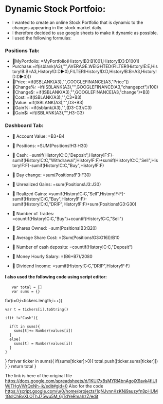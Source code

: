 # Dynamic Stock Portfoio:

* I wanted to create an online Stock Portfolio that is dynamic to the changes appearing in the stock market daily.
* I therefore decided to use google sheets to make it dynamic as possible.
* I used the following formulas:

### Positions Tab:
* 🔸MyPortfolio: =MyPortfolio(History!B3:B1001,History!D3:D1001)    
* Purchase:=if(isblank(A3),"",AVERAGE.WEIGHTED(FILTER(History!E:E,History!B:B=A3,History!D:D▶0),FILTER(History!D:D,History!B:B=A3,History!D:D▶0)))
* 🔸Price: =if(ISBLANK(A3),"",GOOGLEFINANCE(A3,"Price"))
* 🔸Change%: =if(ISBLANK(A3),"",GOOGLEFINANCE(A3,"changepct")/100)
* 🔸Change$: =if(ISBLANK(A3),"",GOOGLEFINANCE(A3,"change")*B3)
* 🔸Cost: =if(ISBLANK(A3),"",C3*B3)
* 🔸Value: =if(ISBLANK(A3),"",D3*B3)
* 🔸Gain%: =if(isblank(A3),"",(D3-C3)/C3)
* 🔸Gain$: =if(ISBLANK(A3),"",H3-G3)
      
### Dashboard Tab:
* 🔸 Account Value: =B3+B4
* 🔸 Positions: =SUM(Positions!H3:H30)
* 🔸 Cash: =sumif(History!C:C,"Deposit",History!F:F)-sumif(History!C:C,"Withdrawal",History!F:F)+sumif(History!C:C,"Sell",History!F:F)-sumif(History!C:C,"Buy",History!F:F)

* 🔸 Day change: =sum(Positions!F3:F30)
* 🔸 Unrealized Gains: =sum(Positions!J3:J30)
* 🔸 Realized Gains: =sumif(History!C:C,"Sell",History!F:F)-sumif(History!C:C,"Buy",History!F:F)-sumif(History!C:C,"DRIP",History!F:F)+sum(Positions!G3:G30)

* 🔸 Number of Trades: =countif(History!C:C,"Buy")+countif(History!C:C,"Sell")
* 🔸 Shares Owned: =sum(Positions!B3:B20)
* 🔸 Average Share Cost: =(Sum(Positions!G3:G16))/B10
* 🔸 Number of cash deposits: =countif(History!C:C,"Deposit")
* 🔸 Money Hourly Salary: =(B6+B7)/2080
* 🔸 Dividend Income: =sumif(History!C:C,"DRIP",History!F:F)

#### I also used the following code using script editor:

``` function myPortfolio(tickers,values) {
   var total = []
   var sums = {}
```
   for(i=0;i<tickers.length;i++){

    var t = tickers[i].toString()

    if(t !="Cash"){

      if(t in sums){
        sums[t]+= Number(values[i])
      }
      else{
        sums[t] = Number(values[i])
      }
    }
   }
   for(var ticker in sums){
      if(sums[ticker]>0){
        total.push([ticker.sums[ticker]])
      }
   }
   return total
}


The link is here of the original file https://docs.google.com/spreadsheets/d/1KUI7x8sMYRl4bnAgojX6avk4fiUIWjTHgVWrQxNh-ik/edit#gid=0
Also for the code https://script.google.com/u/0/home/projects/1qNJvnnKzKNj9auzyfn8pHUM1GslChBvXLOThJ75wu5M_6jTdYeRmahzZ/edit
